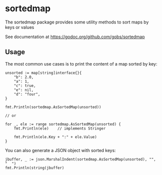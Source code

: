 # sortedmap
The sortedmap package provides some utility methods to sort maps by keys or values

See documentation at https://godoc.org/github.com/gobs/sortedmap

## Usage
The most common use cases is to print the content of a map sorted by key:

	unsorted := map[string]interface{}{
		"b": 2.0,
		"a": 1,
		"c": true,
		"e": nil,
		"d": "four",
	}

	fmt.Println(sortedmap.AsSortedMap(unsorted))	

	// or

	for _, ele := range sortedmap.AsSortedMap(unsorted) {
		fmt.Println(ele)    // implements Stringer
		
		fmt.Println(ele.Key + ":" + ele.Value)
	}

You can also generate a JSON object with sorted keys:

	jbuffer, _ := json.MarshalIndent(sortedmap.AsSortedMap(unsorted), "", "  ")
	fmt.Println(string(jbuffer)
